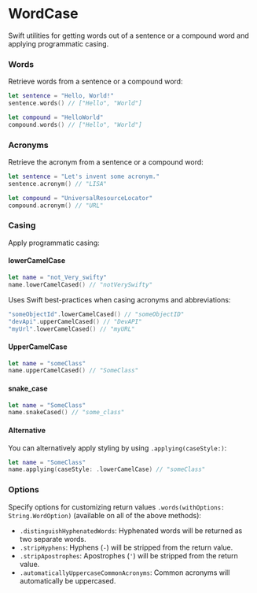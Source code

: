 # WordCase

Swift utilities for getting words out of a sentence or a compound word and applying programmatic casing.

### Words

Retrieve words from a sentence or a compound word:
```swift
let sentence = "Hello, World!"
sentence.words() // ["Hello", "World"]

let compound = "HelloWorld"
compound.words() // ["Hello", "World"]
```

### Acronyms

Retrieve the acronym from a sentence or a compound word:
```swift
let sentence = "Let's invent some acronym."
sentence.acronym() // "LISA"

let compound = "UniversalResourceLocator"
compound.acronym() // "URL"
```

### Casing

Apply programmatic casing:

#### lowerCamelCase
```swift
let name = "not_Very_swifty"
name.lowerCamelCased() // "notVerySwifty"
```

Uses Swift best-practices when casing acronyms and abbreviations:
```swift
"someObjectId".lowerCamelCased() // "someObjectID"
"devApi".upperCamelCased() // "DevAPI"
"myUrl".lowerCamelCased() // "myURL"
```

#### UpperCamelCase
```swift
let name = "someClass"
name.upperCamelCased() // "SomeClass"
```

#### snake_case
```swift
let name = "SomeClass"
name.snakeCased() // "some_class"
```

#### Alternative
You can alternatively apply styling by using `.applying(caseStyle:)`:
```swift
let name = "SomeClass"
name.applying(caseStyle: .lowerCamelCase) // "someClass"
```

### Options
Specify options for customizing return values `.words(withOptions: String.WordOption)` (available on all of the above methods):
- `.distinguishHyphenatedWords`: Hyphenated words will be returned as two separate words.
- `.stripHyphens`: Hyphens (`-`) will be stripped from the return value.
- `.stripApostrophes`: Apostrophes (`'`) will be stripped from the return value.
- `.automaticallyUppercaseCommonAcronyms`: Common acronyms will automatically be uppercased.
